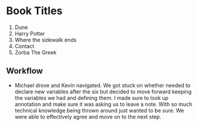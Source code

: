 # Book Titles
1. Dune
2. Harry Potter
3. Where the sidewalk ends
4. Contact
5. Zorba The Greek

## Workflow

- Michael drove and Kevin navigated. We got stuck on whether needed to declare new variables after the six but decided to move forward keeping the variables we had and defining them. I made sure to look up annotation and make sure it was asking us to leave a note. With so much technical knowledge being thrown around just wanted to be sure. We were able to effectively agree and move on to the next step. 
